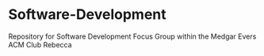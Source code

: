 # Software-Development
Repository for Software Development Focus Group within the Medgar Evers ACM Club
Rebecca